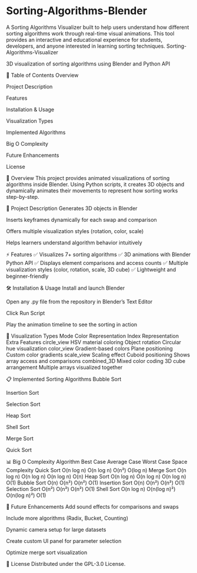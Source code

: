 # Sorting-Algorithms-Blender
A Sorting Algorithms Visualizer built to help users understand how different sorting algorithms work through real-time visual animations. This tool provides an interactive and educational experience for students, developers, and anyone interested in learning sorting techniques.
Sorting-Algorithms-Visualizer

3D visualization of sorting algorithms using Blender and Python API

📑 Table of Contents
Overview

Project Description

Features

Installation & Usage

Visualization Types

Implemented Algorithms

Big O Complexity

Future Enhancements

License

🔹 Overview
This project provides animated visualizations of sorting algorithms inside Blender. Using Python scripts, it creates 3D objects and dynamically animates their movements to represent how sorting works step-by-step.

📝 Project Description
Generates 3D objects in Blender

Inserts keyframes dynamically for each swap and comparison

Offers multiple visualization styles (rotation, color, scale)

Helps learners understand algorithm behavior intuitively

⚡ Features
✅ Visualizes 7+ sorting algorithms
✅ 3D animations with Blender Python API
✅ Displays element comparisons and access counts
✅ Multiple visualization styles (color, rotation, scale, 3D cube)
✅ Lightweight and beginner-friendly

🛠️ Installation & Usage
Install and launch Blender

Open any .py file from the repository in Blender’s Text Editor

Click Run Script

Play the animation timeline to see the sorting in action

🎨 Visualization Types
Mode	Color Representation	Index Representation	Extra Features
circle_view	HSV material coloring	Object rotation	Circular hue visualization
color_view	Gradient-based colors	Plane positioning	Custom color gradients
scale_view	Scaling effect	Cuboid positioning	Shows array access and comparisons
combined_3D	Mixed color coding	3D cube arrangement	Multiple arrays visualized together

📋 Implemented Sorting Algorithms
Bubble Sort

Insertion Sort

Selection Sort

Heap Sort

Shell Sort

Merge Sort

Quick Sort

📊 Big O Complexity
Algorithm	Best Case	Average Case	Worst Case	Space Complexity
Quick Sort	O(n log n)	O(n log n)	O(n²)	O(log n)
Merge Sort	O(n log n)	O(n log n)	O(n log n)	O(n)
Heap Sort	O(n log n)	O(n log n)	O(n log n)	O(1)
Bubble Sort	O(n)	O(n²)	O(n²)	O(1)
Insertion Sort	O(n)	O(n²)	O(n²)	O(1)
Selection Sort	O(n²)	O(n²)	O(n²)	O(1)
Shell Sort	O(n log n)	O(n(log n)²)	O(n(log n)²)	O(1)

🚀 Future Enhancements
Add sound effects for comparisons and swaps

Include more algorithms (Radix, Bucket, Counting)

Dynamic camera setup for large datasets

Create custom UI panel for parameter selection

Optimize merge sort visualization

📜 License
Distributed under the GPL-3.0 License.
